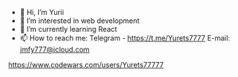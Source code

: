 - 👋 Hi, I’m Yurii
- 👀 I’m interested in web development
- 🌱 I’m currently learning React
- 📫 How to reach me:
  Telegram - https://t.me/Yurets7777
  E-mail: jmfy777@icloud.com

https://www.codewars.com/users/Yurets77777
